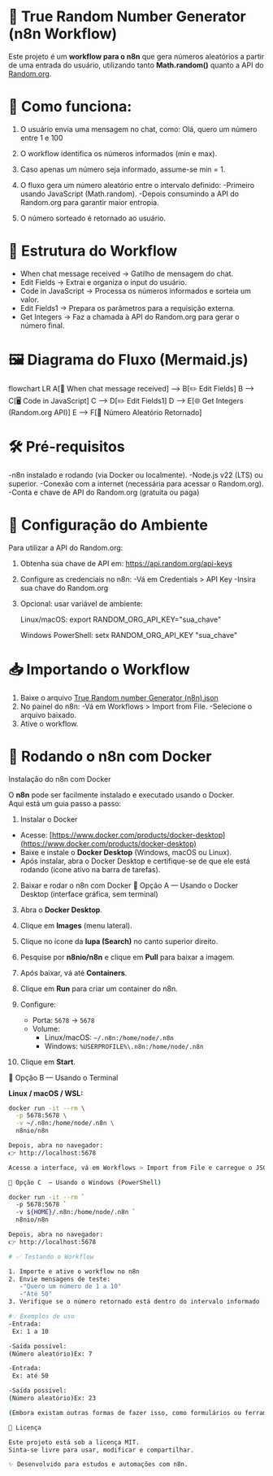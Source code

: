# 🎲 True Random Number Generator (n8n Workflow)

Este projeto é um **workflow para o n8n** que gera números aleatórios a partir de uma entrada do usuário, utilizando tanto **Math.random()** quanto a API do [Random.org](https://www.random.org/).

# 🚀 Como funciona:

1. O usuário envia uma mensagem no chat, como:
   Olá, quero um número entre 1 e 100
   
2. O workflow identifica os números informados (min e max).
3. Caso apenas um número seja informado, assume-se min = 1.
4. O fluxo gera um número aleatório entre o intervalo definido:
   -Primeiro usando JavaScript (Math.random).
   -Depois consumindo a API do Random.org para garantir maior entropia.
5. O número sorteado é retornado ao usuário.

# 📂 Estrutura do Workflow
- When chat message received → Gatilho de mensagem do chat.
- Edit Fields → Extrai e organiza o input do usuário.
- Code in JavaScript → Processa os números informados e sorteia um valor.
- Edit Fields1 → Prepara os parâmetros para a requisição externa.
- Get Integers → Faz a chamada à API do Random.org para gerar o número final.

# 🖼️ Diagrama do Fluxo (Mermaid.js)
flowchart LR
    A[💬 When chat message received] --> B[✏️ Edit Fields]
    B --> C[🖥️ Code in JavaScript]
    C --> D[✏️ Edit Fields1]
    D --> E[🌐 Get Integers (Random.org API)]
    E --> F[🎲 Número Aleatório Retornado]

# 🛠️ Pré-requisitos
-n8n instalado e rodando (via Docker ou localmente).
-Node.js v22 (LTS) ou superior.
-Conexão com a internet (necessária para acessar o Random.org).
-Conta e chave de API do Random.org (gratuita ou paga)

# 🔧 Configuração do Ambiente

Para utilizar a API do Random.org:
1. Obtenha sua chave de API em: https://api.random.org/api-keys
2. Configure as credenciais no n8n:
   -Vá em Credentials > API Key
   -Insira sua chave do Random.org
3. Opcional: usar variável de ambiente:
   
   Linux/macOS:
   export RANDOM_ORG_API_KEY="sua_chave"

   Windows PowerShell:
   setx RANDOM_ORG_API_KEY "sua_chave"

   
# 📥 Importando o Workflow
1. Baixe o arquivo [True Random number Generator (n8n).json](./True%20Random%20number%20Generator%20(n8n).json)
2. No painel do n8n:
   -Vá em Workflows > Import from File.
   -Selecione o arquivo baixado.
3. Ative o workflow.

# 🐳 Rodando o n8n com Docker
Instalação do n8n com Docker

O **n8n** pode ser facilmente instalado e executado usando o Docker.  
Aqui está um guia passo a passo:

1. Instalar o Docker

- Acesse: [https://www.docker.com/products/docker-desktop](https://www.docker.com/products/docker-desktop)  
- Baixe e instale o **Docker Desktop** (Windows, macOS ou Linux).  
- Após instalar, abra o Docker Desktop e certifique-se de que ele está rodando (ícone ativo na barra de tarefas).
  
2. Baixar e rodar o n8n com Docker
🔹 Opção A — Usando o Docker Desktop (interface gráfica, sem terminal)

1. Abra o **Docker Desktop**.  
2. Clique em **Images** (menu lateral).  
3. Clique no ícone da **lupa (Search)** no canto superior direito.  
4. Pesquise por **n8nio/n8n** e clique em **Pull** para baixar a imagem.  
5. Após baixar, vá até **Containers**.  
6. Clique em **Run** para criar um container do n8n.  
7. Configure:  
   - Porta: `5678` → `5678`  
   - Volume:  
     - Linux/macOS: `~/.n8n:/home/node/.n8n`  
     - Windows: `%USERPROFILE%\.n8n:/home/node/.n8n`  
8. Clique em **Start**.  

🔹 Opção B  — Usando o Terminal

**Linux / macOS / WSL:**
```bash
docker run -it --rm \
  -p 5678:5678 \
  -v ~/.n8n:/home/node/.n8n \
  n8nio/n8n

Depois, abra no navegador:
👉 http://localhost:5678

Acesse a interface, vá em Workflows > Import from File e carregue o JSON deste repositório.

🔹 Opção C  — Usando o Windows (PowerShell)

docker run -it --rm `
  -p 5678:5678 `
  -v ${HOME}/.n8n:/home/node/.n8n `
  n8nio/n8n

Depois, abra no navegador:
👉 http://localhost:5678

# ✅ Testando o Workflow

1. Importe e ative o workflow no n8n
2. Envie mensagens de teste:
   -"Quero um número de 1 a 10"
   -"Até 50"
3. Verifique se o número retornado está dentro do intervalo informado

#💡 Exemplos de uso
-Entrada:
 Ex: 1 a 10

-Saída possível:
(Número aleatório)Ex: 7

-Entrada:
 Ex: até 50 

-Saída possível:
(Número aleatório)Ex: 23

(Embora existam outras formas de fazer isso, como formulários ou ferramentas no-code, este workflow mostra uma abordagem prática e automatizada dentro do n8n.)

📜 Licença

Este projeto está sob a licença MIT.
Sinta-se livre para usar, modificar e compartilhar.

✨ Desenvolvido para estudos e automações com n8n.
